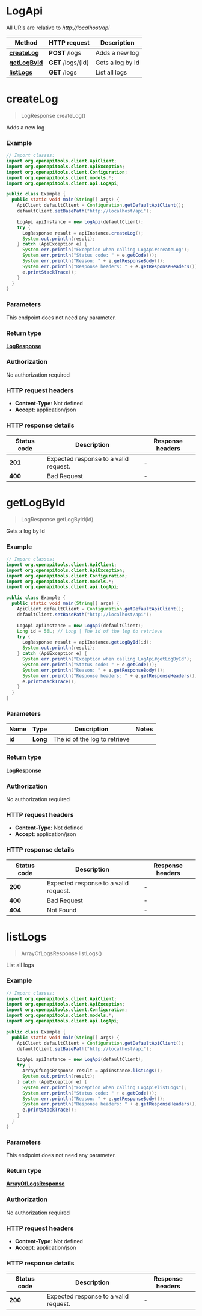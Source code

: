 # LogApi

All URIs are relative to *http://localhost/api*

Method | HTTP request | Description
------------- | ------------- | -------------
[**createLog**](LogApi.md#createLog) | **POST** /logs | Adds a new log
[**getLogById**](LogApi.md#getLogById) | **GET** /logs/{id} | Gets a log by Id
[**listLogs**](LogApi.md#listLogs) | **GET** /logs | List all logs


<a name="createLog"></a>
# **createLog**
> LogResponse createLog()

Adds a new log

### Example
```java
// Import classes:
import org.openapitools.client.ApiClient;
import org.openapitools.client.ApiException;
import org.openapitools.client.Configuration;
import org.openapitools.client.models.*;
import org.openapitools.client.api.LogApi;

public class Example {
  public static void main(String[] args) {
    ApiClient defaultClient = Configuration.getDefaultApiClient();
    defaultClient.setBasePath("http://localhost/api");

    LogApi apiInstance = new LogApi(defaultClient);
    try {
      LogResponse result = apiInstance.createLog();
      System.out.println(result);
    } catch (ApiException e) {
      System.err.println("Exception when calling LogApi#createLog");
      System.err.println("Status code: " + e.getCode());
      System.err.println("Reason: " + e.getResponseBody());
      System.err.println("Response headers: " + e.getResponseHeaders());
      e.printStackTrace();
    }
  }
}
```

### Parameters
This endpoint does not need any parameter.

### Return type

[**LogResponse**](LogResponse.md)

### Authorization

No authorization required

### HTTP request headers

 - **Content-Type**: Not defined
 - **Accept**: application/json

### HTTP response details
| Status code | Description | Response headers |
|-------------|-------------|------------------|
**201** | Expected response to a valid request. |  -  |
**400** | Bad Request |  -  |

<a name="getLogById"></a>
# **getLogById**
> LogResponse getLogById(id)

Gets a log by Id

### Example
```java
// Import classes:
import org.openapitools.client.ApiClient;
import org.openapitools.client.ApiException;
import org.openapitools.client.Configuration;
import org.openapitools.client.models.*;
import org.openapitools.client.api.LogApi;

public class Example {
  public static void main(String[] args) {
    ApiClient defaultClient = Configuration.getDefaultApiClient();
    defaultClient.setBasePath("http://localhost/api");

    LogApi apiInstance = new LogApi(defaultClient);
    Long id = 56L; // Long | The id of the log to retrieve
    try {
      LogResponse result = apiInstance.getLogById(id);
      System.out.println(result);
    } catch (ApiException e) {
      System.err.println("Exception when calling LogApi#getLogById");
      System.err.println("Status code: " + e.getCode());
      System.err.println("Reason: " + e.getResponseBody());
      System.err.println("Response headers: " + e.getResponseHeaders());
      e.printStackTrace();
    }
  }
}
```

### Parameters

Name | Type | Description  | Notes
------------- | ------------- | ------------- | -------------
 **id** | **Long**| The id of the log to retrieve |

### Return type

[**LogResponse**](LogResponse.md)

### Authorization

No authorization required

### HTTP request headers

 - **Content-Type**: Not defined
 - **Accept**: application/json

### HTTP response details
| Status code | Description | Response headers |
|-------------|-------------|------------------|
**200** | Expected response to a valid request. |  -  |
**400** | Bad Request |  -  |
**404** | Not Found |  -  |

<a name="listLogs"></a>
# **listLogs**
> ArrayOfLogsResponse listLogs()

List all logs

### Example
```java
// Import classes:
import org.openapitools.client.ApiClient;
import org.openapitools.client.ApiException;
import org.openapitools.client.Configuration;
import org.openapitools.client.models.*;
import org.openapitools.client.api.LogApi;

public class Example {
  public static void main(String[] args) {
    ApiClient defaultClient = Configuration.getDefaultApiClient();
    defaultClient.setBasePath("http://localhost/api");

    LogApi apiInstance = new LogApi(defaultClient);
    try {
      ArrayOfLogsResponse result = apiInstance.listLogs();
      System.out.println(result);
    } catch (ApiException e) {
      System.err.println("Exception when calling LogApi#listLogs");
      System.err.println("Status code: " + e.getCode());
      System.err.println("Reason: " + e.getResponseBody());
      System.err.println("Response headers: " + e.getResponseHeaders());
      e.printStackTrace();
    }
  }
}
```

### Parameters
This endpoint does not need any parameter.

### Return type

[**ArrayOfLogsResponse**](ArrayOfLogsResponse.md)

### Authorization

No authorization required

### HTTP request headers

 - **Content-Type**: Not defined
 - **Accept**: application/json

### HTTP response details
| Status code | Description | Response headers |
|-------------|-------------|------------------|
**200** | Expected response to a valid request. |  -  |

